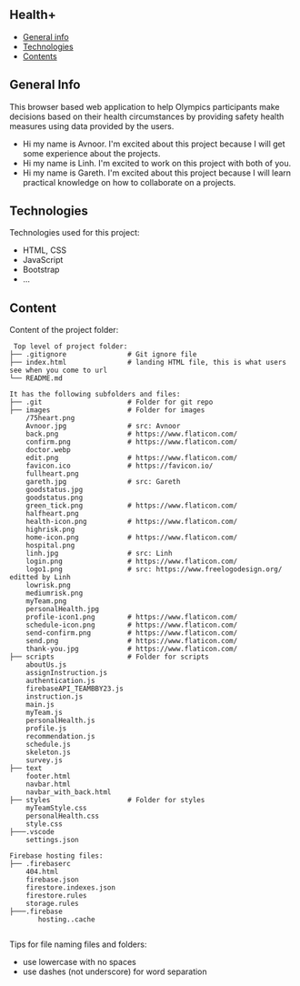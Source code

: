 ## Health+

* [General info](#general-info)
* [Technologies](#technologies)
* [Contents](#content)

## General Info
This browser based web application to help Olympics participants make decisions based on their health circumstances by providing safety health measures using data provided by the users.
* Hi my name is Avnoor. I'm excited about this project because I will get some experience about the projects.
* Hi my name is Linh. I'm excited to work on this project with both of you.
* Hi my name is Gareth. I'm excited about this project because I will learn practical knowledge on how to collaborate on a projects.
	
## Technologies
Technologies used for this project:
* HTML, CSS
* JavaScript
* Bootstrap 
* ...
	
## Content
Content of the project folder:

```
 Top level of project folder: 
├── .gitignore               # Git ignore file
├── index.html               # landing HTML file, this is what users see when you come to url
└── README.md

It has the following subfolders and files:
├── .git                     # Folder for git repo
├── images                   # Folder for images
    /75heart.png        
    Avnoor.jpg               # src: Avnoor
    back.png                 # https://www.flaticon.com/
    confirm.png              # https://www.flaticon.com/
    doctor.webp
    edit.png                 # https://www.flaticon.com/
    favicon.ico              # https://favicon.io/
    fullheart.png
    gareth.jpg               # src: Gareth
    goodstatus.jpg
    goodstatus.png
    green_tick.png           # https://www.flaticon.com/
    halfheart.png
    health-icon.png          # https://www.flaticon.com/
    highrisk.png
    home-icon.png            # https://www.flaticon.com/
    hospital.png
    linh.jpg                 # src: Linh
    login.png                # https://www.flaticon.com/
    logo1.png                # src: https://www.freelogodesign.org/ editted by Linh
    lowrisk.png
    mediumrisk.png
    myTeam.png          
    personalHealth.jpg
    profile-icon1.png        # https://www.flaticon.com/
    schedule-icon.png        # https://www.flaticon.com/
    send-confirm.png         # https://www.flaticon.com/
    send.png                 # https://www.flaticon.com/
    thank-you.jpg            # https://www.flaticon.com/
├── scripts                  # Folder for scripts
    aboutUs.js
    assignInstruction.js
    authentication.js
    firebaseAPI_TEAMBBY23.js
    instruction.js
    main.js
    myTeam.js
    personalHealth.js
    profile.js
    recommendation.js
    schedule.js
    skeleton.js
    survey.js               
├── text
    footer.html
    navbar.html
    navbar_with_back.html  
├── styles                   # Folder for styles
    myTeamStyle.css
    personalHealth.css
    style.css               
├───.vscode
    settings.json

Firebase hosting files: 
├── .firebaserc
    404.html
    firebase.json
    firestore.indexes.json
    firestore.rules
    storage.rules
├───.firebase
       hosting..cache


```

Tips for file naming files and folders:
* use lowercase with no spaces
* use dashes (not underscore) for word separation

